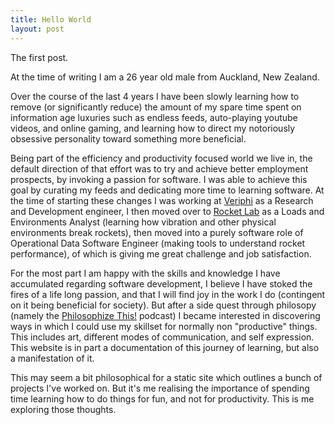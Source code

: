 ```yaml
---
title: Hello World
layout: post
---
```


The first post.

At the time of writing I am a 26 year old male from Auckland, New Zealand. 

Over the course of the last 4 years I have been slowly learning how to remove (or significantly reduce) the amount of my spare time spent on information age luxuries such as endless feeds, auto-playing youtube videos, and online gaming, and learning how to direct my notoriously obsessive personality toward something more beneficial.

Being part of the efficiency and productivity focused world we live in, the default direction of that effort was to try and achieve better employment prospects, by invoking a passion for software. I was able to achieve this goal by curating my feeds and dedicating more time to learning software. At the time of starting these changes I was working at [Veriphi](https://www.veriphi.co.nz/) as a Research and Development engineer, I then moved over to [Rocket Lab](https://www.rocketlabusa.com/) as a Loads and Environments Analyst (learning how vibration and other physical environments break rockets), then moved into a purely software role of Operational Data Software Engineer (making tools to understand rocket performance), of which is giving me great challenge and job satisfaction.

For the most part I am happy with the skills and knowledge I have accumulated regarding software development, I believe I have stoked the fires of a life long passion, and that I will find joy in the work I do (contingent on it being beneficial for society). But after a side quest through philosopy (namely the [Philosophize This!](https://www.philosophizethis.org/) podcast) I became interested in discovering ways in which I could use my skillset for normally non "productive" things. This includes art, different modes of communication, and self expression. This website is in part a documentation of this journey of learning, but also a manifestation of it.

This may seem a bit philosophical for a static site which outlines a bunch of projects I've worked on. But it's me realising the importance of spending time learning how to do things for fun, and not for productivity. This is me exploring those thoughts.